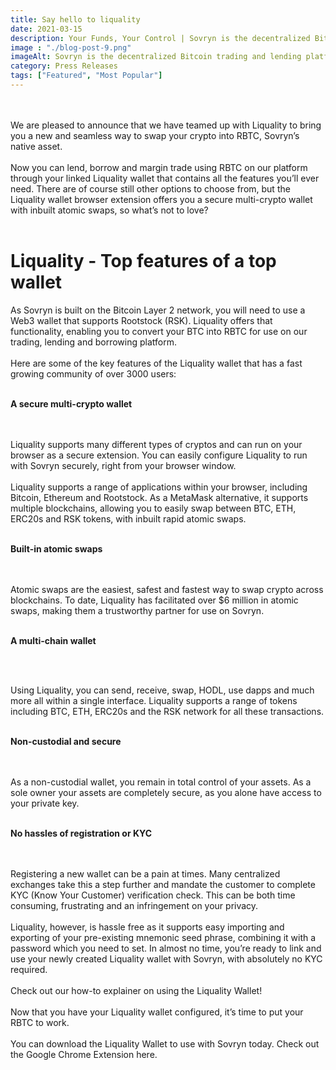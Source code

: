 ```yaml
---
title: Say hello to liquality
date: 2021-03-15
description: Your Funds, Your Control | Sovryn is the decentralized Bitcoin trading and lending platform
image : "./blog-post-9.png"
imageAlt: Sovryn is the decentralized Bitcoin trading and lending platform.
category: Press Releases
tags: ["Featured", "Most Popular"]
---
```

<br />
<br />
We are pleased to announce that we have teamed up with Liquality to bring you a new and seamless way to swap your crypto into RBTC, Sovryn’s native asset.
<br />
<br />
Now you can lend, borrow and margin trade using RBTC on our platform through your linked Liquality wallet that contains all the features you’ll ever need. There are of course still other options to choose from, but the Liquality wallet browser extension offers you a secure multi-crypto wallet with inbuilt atomic swaps, so what’s not to love?
<br />
<br />
<h1>Liquality - Top features of a top wallet</h1>
As Sovryn is built on the Bitcoin Layer 2 network, you will need to use a Web3 wallet that supports Rootstock (RSK). Liquality offers that functionality, enabling you to convert your BTC into RBTC for use on our trading, lending and borrowing platform.
<br />
<br />
Here are some of the key features of the Liquality wallet that has a fast growing community of over 3000 users:
<br />
<br />

**A secure multi-crypto wallet**

<br />
<br />
Liquality supports many different types of cryptos and can run on your browser as a secure extension. You can easily configure Liquality to run with Sovryn securely, right from your browser window.
<br />
<br />
Liquality supports a range of applications within your browser, including Bitcoin, Ethereum and Rootstock. As a MetaMask alternative, it supports multiple blockchains, allowing you to easily swap between BTC, ETH, ERC20s and RSK tokens, with inbuilt rapid atomic swaps.
<br />
<br />

**Built-in atomic swaps**

<br />
<br />
Atomic swaps are the easiest, safest and fastest way to swap crypto across blockchains. To date, Liquality has facilitated over $6 million in atomic swaps, making them a trustworthy partner for use on Sovryn.
<br />
<br />

**A multi-chain wallet**

<br />
<br />

Using Liquality, you can send, receive, swap, HODL, use dapps and much more all within a single interface. Liquality supports a range of tokens including BTC, ETH, ERC20s and the RSK network for all these transactions.
<br />
<br />

**Non-custodial and secure**

<br />
<br />
As a non-custodial wallet, you remain in total control of your assets. As a sole owner your assets are completely secure, as you alone have access to your private key.
<br />
<br />

**No hassles of registration or KYC**

<br />
<br />
Registering a new wallet can be a pain at times. Many centralized exchanges take this a step further and mandate the customer to complete KYC (Know Your Customer) verification check. This can be both time consuming, frustrating and an infringement on your privacy.
<br />
<br />
Liquality, however, is hassle free as it supports easy importing and exporting of your pre-existing mnemonic seed phrase, combining it with a password which you need to set. In almost no time, you’re ready to link and use your newly created Liquality wallet with Sovryn, with absolutely no KYC required.
<br />
<br />
Check out our how-to explainer on using the Liquality Wallet!
<br />
<br />
Now that you have your Liquality wallet configured, it’s time to put your RBTC to work.
<br />
<br />
You can download the Liquality Wallet to use with Sovryn today. Check out the Google Chrome Extension here.